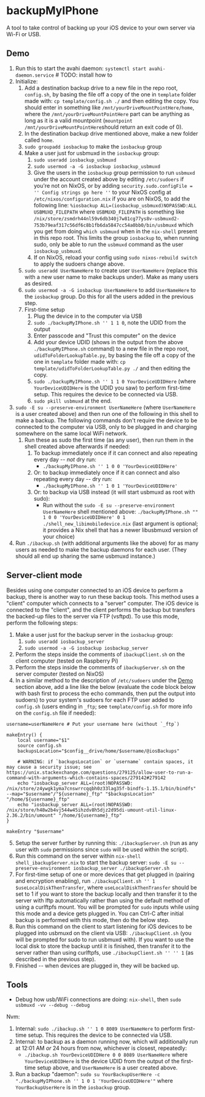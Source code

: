 # backupMyIPhone

A tool to take control of backing up your iOS device to your own server via Wi-Fi or USB.

## Demo

1. Run this to start the avahi daemon: `systemctl start avahi-daemon.service` # TODO: install how to
1. Initialize:
   1. Add a destination backup drive to a new file in the repo root, `config.sh`, by basing the file off a copy of the one in `template` folder made with: `cp template/config.sh ./` and then editing the copy. You should enter in something like `/mnt/yourDriveMountPointHere/home`, where the `/mnt/yourDriveMountPointHere` part can be anything as long as it is a valid mountpoint (`mountpoint /mnt/yourDriveMountPointHere`should return an exit code of 0).
   2. In the destination backup drive mentioned above, make a new folder called `home`.
   1. `sudo groupadd iosbackup` to make the `iosbackup` group
   2. Make a user just for usbmuxd in the `iosbackup` group:
	  1. `sudo useradd iosbackup_usbmuxd`
	  2. `sudo usermod -a -G iosbackup iosbackup_usbmuxd`
	  3. Give the users in the `iosbackup` group permission to run `usbmuxd` under the account created above by editing `/etc/sudoers` if you're not on NixOS, or by adding `security.sudo.configFile = '' Config strings go here ''` to your NixOS config at `/etc/nixos/configuration.nix` if you are on NixOS, to add the following line: `%iosbackup ALL=(iosbackup_usbmuxd)NOPASSWD:ALL USBMUXD_FILEPATH` where `USBMUXD_FILEPATH` is something like `/nix/store/zsmdrh44nl59v6db340j7w81cg77ys8v-usbmuxd2-753b79eaf317c56df6c8b1fb6da5847cc54a0bb0/bin/usbmuxd` which you get from doing `which usbmuxd` when in the `nix-shell` present in this repo root. This limits the group `iosbackup` to, when running sudo, only be able to run the `usbmuxd` command as the user `iosbackup_usbmuxd`.
	  4. If on NixOS, reload your config using `sudo nixos-rebuild switch` to apply the sudoers change above.
   3. `sudo useradd UserNameHere` to create user `UserNameHere` (replace this with a new user name to make backups under). Make as many users as desired.
   4. `sudo usermod -a -G iosbackup UserNameHere` to add `UserNameHere` to the `iosbackup` group. Do this for all the users added in the previous step.
   5. First-time setup
	  1. Plug the device in to the computer via USB
	  1. `sudo ./backupMyIPhone.sh '' 1 1 0`, note the UDID from the output
	  2. Enter passcode and "Trust this computer" on the device
	  2. Add your device UDID (shows in the output from the above `./backupMyIPhone.sh` command) to a new file in the repo root, `udidToFolderLookupTable.py`, by basing the file off a copy of the one in `template` folder made with: `cp template/udidToFolderLookupTable.py ./` and then editing the copy.
	  3. `sudo ./backupMyIPhone.sh '' 1 1 0 YourDeviceUDIDHere` (where `YourDeviceUDIDHere` is the UDID you saw) to perform first-time setup. This requires the device to be connected via USB.
	  4. `sudo pkill usbmuxd` at the end.
2. `sudo -E su --preserve-environment UserNameHere` (where `UserNameHere` is a user created above) and then run one of the following in this shell to make a backup. The following commands don't require the device to be connected to the computer via USB, only to be plugged in and charging somewhere on the same local WiFi network.
   1. Run these as sudo the first time (as any user), then run them in the shell created above afterwards if needed:
	  1. To backup immediately once if it can connect and also repeating every day -- *not* dry run:
		  - `./backupMyIPhone.sh '' 1 0 0 'YourDeviceUDIDHere'`
	  2. Or: to backup immediately once if it can connect and also repeating every day -- dry run:
		  - `./backupMyIPhone.sh '' 1 0 1 'YourDeviceUDIDHere'`
	  3. Or: to backup via USB instead (it will start usbmuxd as root with sudo):
		  - Run without the `sudo -E su --preserve-environment UserNameHere` shell mentioned above: `./backupMyIPhone.sh "" 1 0 0 'YourDeviceUDIDHere' 0 1 ./shell_new_libimobiledevice.nix` (last argument is optional; it provides a Nix shell that has a newer libusbmuxd version of your choice)
3. Run `./ibackup.sh` (with additional arguments like the above) for as many users as needed to make the backup daemons for each user. (They should all end up sharing the same usbmuxd instance.)

## Server-client mode

Besides using one computer connected to an iOS device to perform a backup, there is another way to run these backup tools. This method uses a "client" computer which connects to a "server" computer. The iOS device is connected to the "client", and the client performs the backup but transfers the backed-up files to the server via FTP (vsftpd). To use this mode, perform the following steps:

1. Make a user just for the backup server in the `iosbackup` group:
   1. `sudo useradd iosbackup_server`
   2. `sudo usermod -a -G iosbackup iosbackup_server`
2. Perform the steps inside the comments of `ibackupClient.sh` on the client computer (tested on Raspberry Pi)
3. Perform the steps inside the comments of `ibackupServer.sh` on the server computer (tested on NixOS)
4. In a similar method to the description of `/etc/sudoers` under the [Demo](##Demo) section above, add a line like the below (evaluate the code block below with bash first to process the echo commands, then put the output into sudoers) to your system's sudoers for each FTP user added to `config.sh` (users ending in `_ftp`; see `template/config.sh` for more info on the `config.sh` file if needed):
```
username=userNameHere # Put your username here (without `_ftp`)

makeEntry() {
    local username="$1"
    source config.sh
    backupsLocation="$config__drive/home/$username/@iosBackups"

    # WARNING: if `backupsLocation` or `username` contain spaces, it may cause a security issue; see https://unix.stackexchange.com/questions/279125/allow-user-to-run-a-command-with-arguments-which-contains-spaces/279142#279142
    echo "iosbackup_server ALL=(root)NOPASSWD: /nix/store/z4ywgk1yma7cnswrrcqqbh0z33lag35f-bindfs-1.15.1/bin/bindfs" --map="$username"/"${username}_ftp" "$backupsLocation" "/home/${username}_ftp"
	echo "iosbackup_server ALL=(root)NOPASSWD: /nix/store/h48w2b4vj544w45ihzdv8h5djz2d95di-umount-util-linux-2.36.2/bin/umount" "/home/${username}_ftp"
}

makeEntry "$username"
```

5. Setup the server further by running this: `./ibackupServer.sh` (run as any user with `sudo` permissions since `sudo` will be used within the script).
6. Run this command on the server within `nix-shell shell_ibackupServer.nix` to start the backup server: `sudo -E su --preserve-environment iosbackup_server ./ibackupServer.sh`
7. For first-time setup of one or more devices that get plugged in (pairing and encryption enabling), run `./ibackupClient.sh '' 1 $useLocalDiskThenTransfer`, where `useLocalDiskThenTransfer` should be set to 1 if you want to store the backup locally and then transfer it to the server with lftp automatically rather than using the default method of using a curlftpfs mount. You will be prompted for `sudo` inputs while using this mode and a device gets plugged in. You can Ctrl-C after initial backup is performed with this mode, then do the below step.
8. Run this command on the client to start listening for iOS devices to be plugged into usbmuxd on the client via USB: `./ibackupClient.sh` (you will be prompted for sudo to run usbmuxd with). If you want to use the local disk to store the backup until it is finished, then transfer it to the server rather than using curlftpfs, use `./ibackupClient.sh '' '' 1` (as described in the previous step).
9. Finished -- when devices are plugged in, they will be backed up.

## Tools

- Debug how usb/WiFi connections are doing: `nix-shell`, then `sudo usbmuxd -vv --debug --debug`



Nvm:
1. Internal: `sudo ./ibackup.sh '' 1 0 8089 UserNameHere` to perform first-time setup. This requires the device to be connected via USB.
2. Internal: to backup as a daemon running now, which will additionally run at 12:01 AM *or* 24 hours from now, whichever is closest, repeatedly:
   - `./ibackup.sh YourDeviceUDIDHere 0 0 8089 UserNameHere` where `YourDeviceUDIDHere` is the device UDID from the output of the first-time setup above, and `UserNameHere` is a user created above.
2. Run a backup "daemon": `sudo su YourBackupUserHere -c "./backupMyIPhone.sh '' 1 0 1 'YourDeviceUDIDHere'"` where `YourBackupUserHere` is in the `iosbackup` group.
